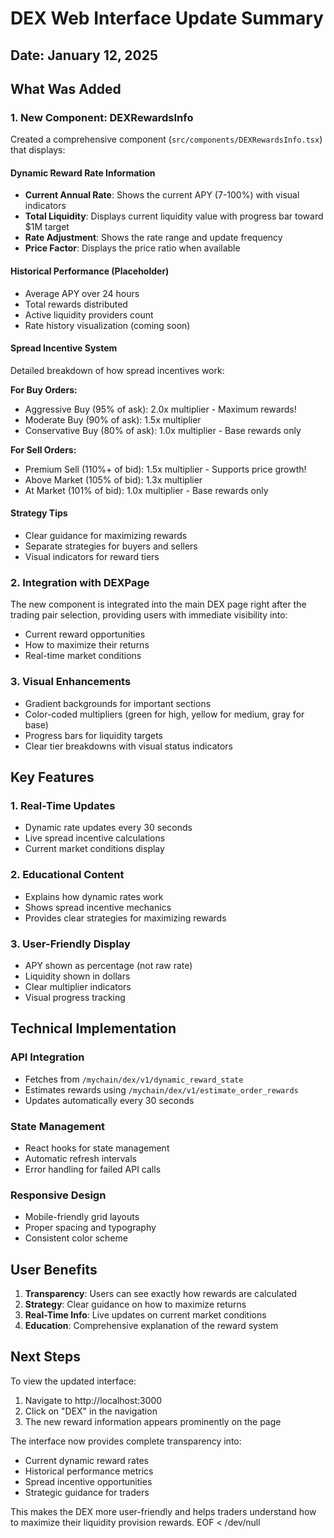 # DEX Web Interface Update Summary

## Date: January 12, 2025

## What Was Added

### 1. New Component: DEXRewardsInfo
Created a comprehensive component (`src/components/DEXRewardsInfo.tsx`) that displays:

#### Dynamic Reward Rate Information
- **Current Annual Rate**: Shows the current APY (7-100%) with visual indicators
- **Total Liquidity**: Displays current liquidity value with progress bar toward $1M target
- **Rate Adjustment**: Shows the rate range and update frequency
- **Price Factor**: Displays the price ratio when available

#### Historical Performance (Placeholder)
- Average APY over 24 hours
- Total rewards distributed
- Active liquidity providers count
- Rate history visualization (coming soon)

#### Spread Incentive System
Detailed breakdown of how spread incentives work:

**For Buy Orders:**
- Aggressive Buy (95% of ask): 2.0x multiplier - Maximum rewards\!
- Moderate Buy (90% of ask): 1.5x multiplier
- Conservative Buy (80% of ask): 1.0x multiplier - Base rewards only

**For Sell Orders:**
- Premium Sell (110%+ of bid): 1.5x multiplier - Supports price growth\!
- Above Market (105% of bid): 1.3x multiplier
- At Market (101% of bid): 1.0x multiplier - Base rewards only

#### Strategy Tips
- Clear guidance for maximizing rewards
- Separate strategies for buyers and sellers
- Visual indicators for reward tiers

### 2. Integration with DEXPage
The new component is integrated into the main DEX page right after the trading pair selection, providing users with immediate visibility into:
- Current reward opportunities
- How to maximize their returns
- Real-time market conditions

### 3. Visual Enhancements
- Gradient backgrounds for important sections
- Color-coded multipliers (green for high, yellow for medium, gray for base)
- Progress bars for liquidity targets
- Clear tier breakdowns with visual status indicators

## Key Features

### 1. Real-Time Updates
- Dynamic rate updates every 30 seconds
- Live spread incentive calculations
- Current market conditions display

### 2. Educational Content
- Explains how dynamic rates work
- Shows spread incentive mechanics
- Provides clear strategies for maximizing rewards

### 3. User-Friendly Display
- APY shown as percentage (not raw rate)
- Liquidity shown in dollars
- Clear multiplier indicators
- Visual progress tracking

## Technical Implementation

### API Integration
- Fetches from `/mychain/dex/v1/dynamic_reward_state`
- Estimates rewards using `/mychain/dex/v1/estimate_order_rewards`
- Updates automatically every 30 seconds

### State Management
- React hooks for state management
- Automatic refresh intervals
- Error handling for failed API calls

### Responsive Design
- Mobile-friendly grid layouts
- Proper spacing and typography
- Consistent color scheme

## User Benefits

1. **Transparency**: Users can see exactly how rewards are calculated
2. **Strategy**: Clear guidance on how to maximize returns
3. **Real-Time Info**: Live updates on current market conditions
4. **Education**: Comprehensive explanation of the reward system

## Next Steps

To view the updated interface:
1. Navigate to http://localhost:3000
2. Click on "DEX" in the navigation
3. The new reward information appears prominently on the page

The interface now provides complete transparency into:
- Current dynamic reward rates
- Historical performance metrics
- Spread incentive opportunities
- Strategic guidance for traders

This makes the DEX more user-friendly and helps traders understand how to maximize their liquidity provision rewards.
EOF < /dev/null
